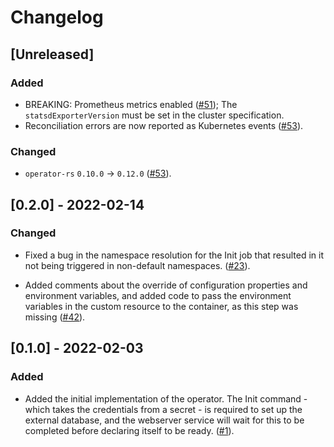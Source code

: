 # Changelog

## [Unreleased]

### Added

- BREAKING: Prometheus metrics enabled ([#51]); The `statsdExporterVersion` must
  be set in the cluster specification.
- Reconciliation errors are now reported as Kubernetes events ([#53]). 

### Changed

- `operator-rs` `0.10.0` -> `0.12.0` ([#53]). 

[#51]: https://github.com/stackabletech/airflow-operator/pull/51
[#53]: https://github.com/stackabletech/airflow-operator/pull/53

## [0.2.0] - 2022-02-14

### Changed
- Fixed a bug in the namespace resolution for the Init job that resulted in it not being triggered in non-default
namespaces. ([#23]).

[#23]: https://github.com/stackabletech/airflow-operator/pull/23

- Added comments about the override of configuration properties and environment variables, and added code to pass the 
environment variables in the custom resource to the container, as this step was missing ([#42]).

[#42]: https://github.com/stackabletech/airflow-operator/pull/42

## [0.1.0] - 2022-02-03

### Added
- Added the initial implementation of the operator. The Init command - which takes the credentials from a secret - is 
required to set up the external database, and the webserver service will wait for this to be completed before declaring 
itself to be ready. ([#1]).

[#1]: https://github.com/stackabletech/airflow-operator/pull/1
